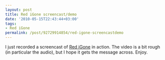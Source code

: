 ```yaml
---
layout: post
title: Red iGone screencast/demo
date: '2010-05-15T22:43:44+03:00'
tags:
- Red iGone
permalink: /post/92729914854/red-igone-screencastdemo
---
```

I just recorded a screencast of [Red iGone](http://www.redigone.com) in action. The video is a bit rough (in particular the audio), but I hope it gets the message across. Enjoy.
<p><object width="480" height="385"><param name="movie" value="http://www.youtube.com/v/f0vwjg9XOI4&amp;hl=en_US&amp;fs=1&amp;"><param name="allowFullScreen" value="true"><param name="allowscriptaccess" value="always"><embed src="http://www.youtube.com/v/f0vwjg9XOI4&amp;hl=en_US&amp;fs=1&amp;" type="application/x-shockwave-flash" allowscriptaccess="always" allowfullscreen="true" width="480" height="385"></embed></object></p>
